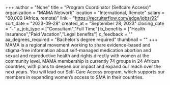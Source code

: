 +++
author = "None"
title = "Program Coordinator (Selfcare Access)"
organization = "MAMA Network"
location = "International, Remote"
salary = "60,000 (Africa, remote)"
link = "https://recruiterflow.com/edge/jobs/92"
sort_date = "2023-09-28"
created_at = "September 28, 2023"
closing_date = "-"
a_job_type = ["Consultant","Full Time"]
b_benefits = ["Health Insurance","Paid Vacation","Legal benefits"]
c_feedback = ""
aa_degrees_required = "Bachelor's degree required"
thumbnail = ""
+++
MAMA is a regional movement working to share evidence-based and stigma-free information about self-managed medication abortion and sexual and reproductive health and rights directly with women at the community level. MAMA membership is currently 74 groups in 24 African countries, with plans to deepen our impact and expand our reach over the next years. You will lead our Self-Care Access program, which supports our members in expanding women’s access to SMA in their countries. 